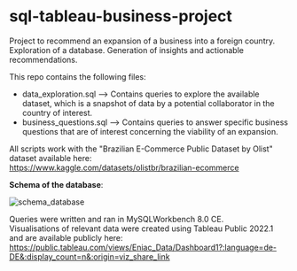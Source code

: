 # sql-tableau-business-project
Project to recommend an expansion of a business into a foreign country.  
Exploration of a database. Generation of insights and actionable recommendations.

This repo contains the following files:

* data_exploration.sql -->    Contains queries to explore the available dataset, which is a snapshot of data by a potential collaborator in the country of interest.  
* business_questions.sql -->  Contains queries to answer specific business questions that are of interest concerning the viability of an expansion.  

All scripts work with the "Brazilian E-Commerce Public Dataset by Olist" dataset available here:   
https://www.kaggle.com/datasets/olistbr/brazilian-ecommerce

**Schema of the database**:  
  
![schema_database](https://user-images.githubusercontent.com/91565459/177003933-615eedaf-2198-48b4-b736-216bff1c3d47.png)
  
Queries were written and ran in MySQLWorkbench 8.0 CE.  
Visualisations of relevant data were created using Tableau Public 2022.1 and are available publicly here:  
https://public.tableau.com/views/Eniac_Data/Dashboard1?:language=de-DE&:display_count=n&:origin=viz_share_link
